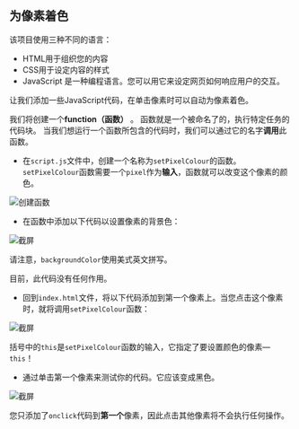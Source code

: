 ## 为像素着色

该项目使用三种不同的语言：

+ HTML用于组织您的内容
+ CSS用于设定内容的样式
+ JavaScript 是一种编程语言。您可以用它来设定网页如何响应用户的交互。

让我们添加一些JavaScript代码，在单击像素时可以自动为像素着色。

我们将创建一个**function（函数）** 。 函数就是一个被命名了的，执行特定任务的代码块。 当我们想运行一个函数所包含的代码时，我们可以通过它的名字**调用**此函数。

+ 在`script.js`文件中，创建一个名称为`setPixelColour`的函数。 `setPixelColour`函数需要一个`pixel`作为**输入**，函数就可以改变这个像素的颜色。

![创建函数](images/create-function.png)

+ 在函数中添加以下代码以设置像素的背景色：

![截屏](images/pixel-art-set-pixel-colour.png)

请注意，`backgroundColor`使用美式英文拼写。

目前，此代码没有任何作用。

+ 回到`index.html`文件，将以下代码添加到第一个像素上。当您点击这个像素时，就将调用`setPixelColour`函数：

![截屏](images/pixel-art-onclick.png)

括号中的`this`是`setPixelColour`函数的输入，它指定了要设置颜色的像素— `this`！

+ 通过单击第一个像素来测试你的代码。它应该变成黑色。

![截屏](images/pixel-art-black.png)

您只添加了`onclick`代码到**第一个**像素，因此点击其他像素将不会执行任何操作。